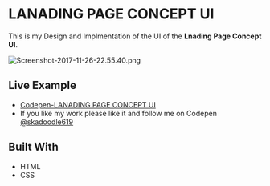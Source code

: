 # LANADING PAGE CONCEPT UI

 This is my Design and Implmentation of the UI of the **Lnading Page Concept UI**.

![Screenshot-2017-11-26-22.55.40.png](https://i.imgrpost.com/imgr/2017/11/26/Screenshot-2017-11-26-22.55.40.png)

## Live Example

* [Codepen-LANADING PAGE CONCEPT UI](https://codepen.io/skadoodle619/full/pdZJYO)
* If you like my work please like it and follow me on Codepen [@skadoodle619](https://codepen.io/skadoodle619/)

## Built With

* HTML
* CSS

